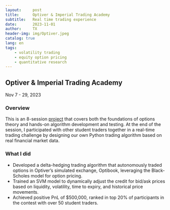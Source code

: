 ```yaml
---
layout:     post
title:      Optiver & Imperial Trading Academy
subtitle:   Real time trading experience
date:       2023-11-01
author:     TX
header-img: img/Optiver.jpeg
catalog: true
lang: en
tags:
    - volatility trading
    - equity option pricing
    - quantitative research
---
```


## Optiver & Imperial Trading Academy
Nov 7 - 29, 2023

### Overview
This is an 8-session [project](https://optiver.com/recruitment-events/imperial-college-london-x-optiver-trading-academy/) that covers both the foundations of options theory and hands-on algorithm development and testing. At the end of the session, I participated with other student traders together in a real-time trading challenge by designing our own Python trading algorithm based on real financial market data.

### What I did
- Developed a delta-hedging trading algorithm that autonomously traded options in Optiver’s simulated exchange, Optibook, leveraging the Black-Scholes model for option pricing.
- Trained an SVM model to dynamically adjust the credit for bid/ask prices based on liquidity, volatility, time to expiry, and historical price movements. 
- Achieved positive PnL of $500,000, ranked in top 20% of participants in the contest with over 50 student traders.
